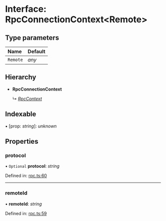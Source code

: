 # Interface: RpcConnectionContext<Remote\>

## Type parameters

| Name | Default |
| :------ | :------ |
| `Remote` | *any* |

## Hierarchy

* **RpcConnectionContext**

  ↳ [*RpcContext*](../wiki/Interface:%20RpcContext)

## Indexable

▪ [prop: *string*]: *unknown*

## Properties

### protocol

• `Optional` **protocol**: *string*

Defined in: [rpc.ts:60](https://github.com/vasyas/typescript-rpc/blob/a0baed0/packages/core/src/rpc.ts#L60)

___

### remoteId

• **remoteId**: *string*

Defined in: [rpc.ts:59](https://github.com/vasyas/typescript-rpc/blob/a0baed0/packages/core/src/rpc.ts#L59)
